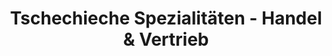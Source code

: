 ---
title: "Tschechieche Spezialitäten - Handel & Vertrieb"
url: /wandlitz/tschechieche-spezialitaeten-handel-und-vertrieb/
shop: Lebensmittel
---